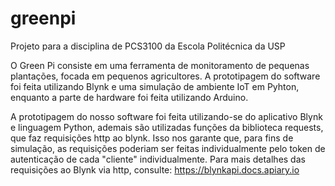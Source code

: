 # greenpi
Projeto para a disciplina de PCS3100 da Escola Politécnica da USP

O Green Pi consiste em uma ferramenta de monitoramento de pequenas plantações, focada em pequenos agricultores.
A prototipagem do software foi feita utilizando Blynk e uma simulação de ambiente IoT em Pyhton, enquanto a parte de hardware foi feita utilizando Arduino.

A prototipagem do nosso software foi feita utilizando-se do aplicativo Blynk e linguagem Python, ademais são utilizadas funções da biblioteca requests, que faz 
requisições http ao blynk. Isso nos garante que, para fins de simulação, as requisições poderiam ser feitas individualmente pelo token de autenticação de cada 
"cliente" individualmente. Para mais detalhes das requisições ao Blynk via http, consulte: https://blynkapi.docs.apiary.io
